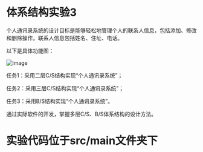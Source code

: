 # 体系结构实验3
个人通讯录系统的设计目标是能够轻松地管理个人的联系人信息，包括添加、修改和删除操作。联系人信息包括姓名、住址、电话。

以下是具体功能图：

![image](https://github.com/user-attachments/assets/79e40e64-dbe5-41eb-870f-42ef9f0daf05)


任务1：采用二层C/S结构实现“个人通讯录系统”；

任务2：采用三层C/S结构实现“个人通讯录系统”；

任务3：采用B/S结构实现“个人通讯录系统”。

通过实际软件的开发，掌握多层C/S、B/S体系结构的设计方法。

# 实验代码位于src/main文件夹下
